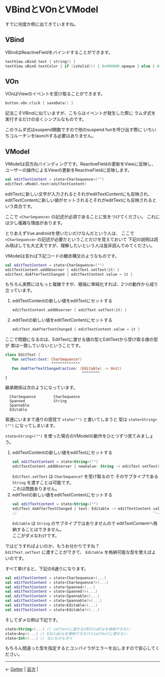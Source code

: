
VBindとVOnとVModel
================================================================================

すでに何度か例に出てきていますね。

VBind
--------------------------------------------------------------------------------

VBindはReactiveFieldをバインドすることができます。
```kotlin
textView.vBind.text { string() }
textView.vBind.textColor { if (isValid()) { 0x000000.opaque } else { 0xff0000.opaque } }
```


VOn
--------------------------------------------------------------------------------

VOnはViewのイベントを受け取ることができます。
```kotlin
button.vOn.click { saveData() }
```
記法こそVBindに似ていますが、こちらはイベントが発生した際に
ラムダ式を実行するだけの全くシンプルなものです。

このラムダ式はsuspend関数ですので他のsuspend funを呼び出す際に
いちいちコルーチンをlaunchする必要はありません。


VModel
--------------------------------------------------------------------------------

VModelは双方向バインディングです。ReactiveFieldの更新をViewに反映し、
ユーザーの操作によるViewの更新をReactiveFieldに反映します。
```kotlin
val editTextContent = state<CharSequence>("")
editText.vModel.text(editTextContent)
```
editTextに新しい文字が入力されるとそれがeditTextContentにも反映され、
editTextContentに新しい値がセットされるとそれがeditTextにも反映されるという具合です。

ここで `<CharSequence>` の記述が必須であることに気をつけてください。
これには少し複雑な理由があります。

とりあえずVue.androidを使いたいだけなんだという人は、
ここで `<CharSequence>` の記述が必要だということだけを覚えておいて
下記の説明は読み飛ばしても大丈夫ですが、理解したいという人は是非読んでみてください。

VModelは言わば下記コードの糖衣構文のようなものです。
```kotlin
val editTextContent = state<CharSequence>("")
editTextContent.addObserver { editText.setText(it) }
editText.doAfterTextChanged { editTextContent.value = it }
```

もちろん実際にはもっと複雑ですが、極端に単純化すれば、2つの動作から成り立っています。

1. editTextContentの新しい値をeditTextにセットする  
    ```kotlin
    editTextContent.addObserver { editText.setText(it) }
    ```

1. editTextの新しい値をeditTextContentにセットする  
    ```kotlin
    editText.doAfterTextChanged { editTextContent.value = it }
    ```

ここで問題になるのは、EditTextに渡せる値の型とEditTextから受け取る値の型が
実は一致していないということです。
```kotlin
class EditText {
   fun setText(text: CharSequence?)
                     ^^^^^^^^^^^^^
   fun doAfterTextChanged(action: (Editable) -> Unit)
                                   ^^^^^^^^
}
```

継承関係は次のようになっています。
```
  CharSequence        CharSequence
  Spanned             String
  Spannable
  Editable
```

普通にいままで通りの感覚で `state("")` と書いてしまうと
型は `state<String>("")` になってしまいます。

`state<String>("")` を使った場合のVModelの動作をひとつずつ見てみましょう。

1. editTextContentの新しい値をeditTextにセットする  
    ```kotlin
    val editTextContent = state<String>("")
    editTextContent.addObserver { newValue: String -> editText.setText(newValue) }
    ```
    `EditText.setText` は `CharSequence?` を受け取るので
    そのサブタイプである `String` を渡すことは可能です。  
    これは問題ありません。
1. editTextの新しい値をeditTextContentにセットする  
    ```kotlin
    val editTextContent = state<String>("")
    editText.doAfterTextChanged { text: Editable -> editTextContent.value = text }
    //                                                              ^~~~~
    ```
    `Editable` は `String` のサブタイプではありませんので
    editTextContentへ格納することはできません。  
    ここがダメなわけです。

ではどうすればよいのか、もうお分かりですね？  
`EditText.setText` に渡すことができて、 `Editable` を格納可能な型を使えばよいのです。

すべて挙げると、下記の8通りになります。
```kotlin
val editTextContent = state<CharSequence>(...)
val editTextContent = state<CharSequence?>(...)
val editTextContent = state<Spanned>(...)
val editTextContent = state<Spanned?>(...)
val editTextContent = state<Spannable>(...)
val editTextContent = state<Spannable?>(...)
val editTextContent = state<Editable>(...)
val editTextContent = state<Editable?>(...)
```

そしてダメな例は下記です。
```kotlin
state<String>(...) // setTextに渡せるがEditableを格納できない
state<Any>(...) // Editableを格納できるけどsetTextに渡せない
state<Int>(...) // なにもかもダメ
```

もちろん間違った型を指定するとコンパイラがエラーを出しますので安心してください。


* * * * * * * * * * * * * * * * * * * * * * * * * * * * * * * * * * * * * * * *

← [Getter](Getters.md)  |  [目次](../README-ja.md#チュートリアル)  |


